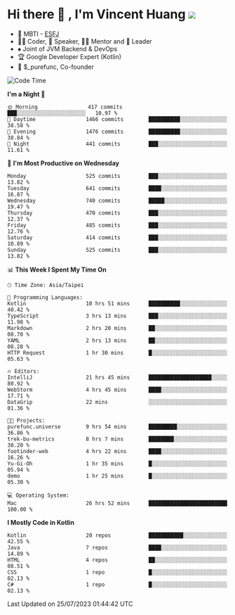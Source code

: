 # Hi there 👋 , I'm Vincent Huang ![](https://komarev.com/ghpvc/?username=Jian-Min-Huang)
- 👀 MBTI - [ESFJ](https://www.16personalities.com/esfj-personality)
- 👨‍💻 Coder, 🎤 Speaker, 👨‍🏫 Mentor and 🚀 Leader
- ♠️ Joint of JVM Backend & DevOps
- 🏆 Google Developer Expert (Kotlin)
- 💼 $_purefunc, Co-founder

<!--START_SECTION:waka-->
![Code Time](http://img.shields.io/badge/Code%20Time-2%2C337%20hrs%201%20min-blue)

**I'm a Night 🦉** 

```text
🌞 Morning                417 commits         ███░░░░░░░░░░░░░░░░░░░░░░   10.97 % 
🌆 Daytime                1466 commits        ██████████░░░░░░░░░░░░░░░   38.58 % 
🌃 Evening                1476 commits        ██████████░░░░░░░░░░░░░░░   38.84 % 
🌙 Night                  441 commits         ███░░░░░░░░░░░░░░░░░░░░░░   11.61 % 
```
📅 **I'm Most Productive on Wednesday** 

```text
Monday                   525 commits         ███░░░░░░░░░░░░░░░░░░░░░░   13.82 % 
Tuesday                  641 commits         ████░░░░░░░░░░░░░░░░░░░░░   16.87 % 
Wednesday                740 commits         █████░░░░░░░░░░░░░░░░░░░░   19.47 % 
Thursday                 470 commits         ███░░░░░░░░░░░░░░░░░░░░░░   12.37 % 
Friday                   485 commits         ███░░░░░░░░░░░░░░░░░░░░░░   12.76 % 
Saturday                 414 commits         ███░░░░░░░░░░░░░░░░░░░░░░   10.89 % 
Sunday                   525 commits         ███░░░░░░░░░░░░░░░░░░░░░░   13.82 % 
```


📊 **This Week I Spent My Time On** 

```text
🕑︎ Time Zone: Asia/Taipei

💬 Programming Languages: 
Kotlin                   10 hrs 51 mins      ██████████░░░░░░░░░░░░░░░   40.42 % 
TypeScript               3 hrs 13 mins       ███░░░░░░░░░░░░░░░░░░░░░░   11.98 % 
Markdown                 2 hrs 20 mins       ██░░░░░░░░░░░░░░░░░░░░░░░   08.70 % 
YAML                     2 hrs 13 mins       ██░░░░░░░░░░░░░░░░░░░░░░░   08.28 % 
HTTP Request             1 hr 30 mins        █░░░░░░░░░░░░░░░░░░░░░░░░   05.63 % 

🔥 Editors: 
IntelliJ                 21 hrs 45 mins      ████████████████████░░░░░   80.92 % 
WebStorm                 4 hrs 45 mins       ████░░░░░░░░░░░░░░░░░░░░░   17.71 % 
DataGrip                 22 mins             ░░░░░░░░░░░░░░░░░░░░░░░░░   01.36 % 

🐱‍💻 Projects: 
purefunc.universe        9 hrs 54 mins       █████████░░░░░░░░░░░░░░░░   36.86 % 
trek-bu-metrics          8 hrs 7 mins        ████████░░░░░░░░░░░░░░░░░   30.20 % 
footinder-web            4 hrs 22 mins       ████░░░░░░░░░░░░░░░░░░░░░   16.26 % 
Yu-Gi-Oh                 1 hr 35 mins        █░░░░░░░░░░░░░░░░░░░░░░░░   05.94 % 
demo                     1 hr 25 mins        █░░░░░░░░░░░░░░░░░░░░░░░░   05.30 % 

💻 Operating System: 
Mac                      26 hrs 52 mins      █████████████████████████   100.00 % 
```

**I Mostly Code in Kotlin** 

```text
Kotlin                   20 repos            ███████████░░░░░░░░░░░░░░   42.55 % 
Java                     7 repos             ████░░░░░░░░░░░░░░░░░░░░░   14.89 % 
HTML                     4 repos             ██░░░░░░░░░░░░░░░░░░░░░░░   08.51 % 
CSS                      1 repo              █░░░░░░░░░░░░░░░░░░░░░░░░   02.13 % 
C#                       1 repo              █░░░░░░░░░░░░░░░░░░░░░░░░   02.13 % 
```




 Last Updated on 25/07/2023 01:44:42 UTC
<!--END_SECTION:waka-->
